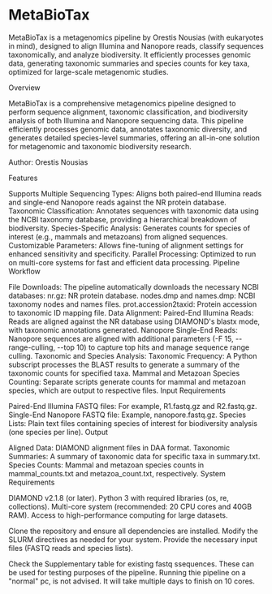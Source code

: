 # MetaBioTax
MetaBioTax is a metagenomics pipeline by Orestis Nousias (with eukaryotes in mind), designed to align Illumina and Nanopore reads, classify sequences taxonomically, and analyze biodiversity. It efficiently processes genomic data, generating taxonomic summaries and species counts for key taxa, optimized for large-scale metagenomic studies.

Overview

MetaBioTax is a comprehensive metagenomics pipeline designed to perform sequence alignment, taxonomic classification, and biodiversity analysis of both Illumina and Nanopore sequencing data. This pipeline efficiently processes genomic data, annotates taxonomic diversity, and generates detailed species-level summaries, offering an all-in-one solution for metagenomic and taxonomic biodiversity research.

Author: Orestis Nousias

Features

Supports Multiple Sequencing Types: Aligns both paired-end Illumina reads and single-end Nanopore reads against the NR protein database.
Taxonomic Classification: Annotates sequences with taxonomic data using the NCBI taxonomy database, providing a hierarchical breakdown of biodiversity.
Species-Specific Analysis: Generates counts for species of interest (e.g., mammals and metazoans) from aligned sequences.
Customizable Parameters: Allows fine-tuning of alignment settings for enhanced sensitivity and specificity.
Parallel Processing: Optimized to run on multi-core systems for fast and efficient data processing.
Pipeline Workflow

File Downloads: The pipeline automatically downloads the necessary NCBI databases:
nr.gz: NR protein database.
nodes.dmp and names.dmp: NCBI taxonomy nodes and names files.
prot.accession2taxid: Protein accession to taxonomic ID mapping file.
Data Alignment:
Paired-End Illumina Reads: Reads are aligned against the NR database using DIAMOND's blastx mode, with taxonomic annotations generated.
Nanopore Single-End Reads: Nanopore sequences are aligned with additional parameters (-F 15, --range-culling, --top 10) to capture top hits and manage sequence range culling.
Taxonomic and Species Analysis:
Taxonomic Frequency: A Python subscript processes the BLAST results to generate a summary of the taxonomic counts for specified taxa.
Mammal and Metazoan Species Counting: Separate scripts generate counts for mammal and metazoan species, which are output to respective files.
Input Requirements

Paired-End Illumina FASTQ files: For example, R1.fastq.gz and R2.fastq.gz.
Single-End Nanopore FASTQ file: Example, nanopore.fastq.gz.
Species Lists: Plain text files containing species of interest for biodiversity analysis (one species per line).
Output

Aligned Data: DIAMOND alignment files in DAA format.
Taxonomic Summaries: A summary of taxonomic data for specific taxa in summary.txt.
Species Counts: Mammal and metazoan species counts in mammal_counts.txt and metazoa_count.txt, respectively.
System Requirements

DIAMOND v2.1.8 (or later).
Python 3 with required libraries (os, re, collections).
Multi-core system (recommended: 20 CPU cores and 40GB RAM).
Access to high-performance computing for large datasets.

Clone the repository and ensure all dependencies are installed.
Modify the SLURM directives as needed for your system.
Provide the necessary input files (FASTQ reads and species lists).

Check the Supplementary table for existing fastq ssequences. These can be used for testing purposes of the pipeline. Running thie pipeline on a "normal" pc, is not advised. It will take multiple days to finish on 10 cores.
